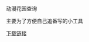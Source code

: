 动漫花园查询

主要为了方便自己追番写的小工具

[下载链接](https://github.com/azzgo/Alfred3-dmhy-search/releases/download/0.0.1/default.alfredworkflow)
